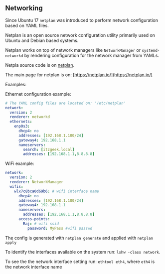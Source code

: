
## Networking

Since Ubuntu 17 `netplan` was introduced to perform network configuration based on YAML files.

Netplan is an open source network configuration utility primarily used on Ubuntu and Debian based systems.

Netplan works on top of network managers like `NetworkManager` or `systemd-networkd` by rendering configuration for the network manager from YAMLs.

Netpla source code is on [netplan](https://github.com/canonical/netplan).

The main page for netplan is on: [https://netplan.io/](https://netplan.io/)

Examples:

Ethernet configuration example:

```yaml
# The YAML config files are located on: '/etc/netplan'
network:
  version: 2
  renderer: networkd
  ethernets:
    enp0s3:
      dhcp4: no
      addresses: [192.168.1.100/24]
      gateway4: 192.168.1.1
      nameservers:
        search: [itzgeek.local]
        addresses: [192.168.1.1,8.8.8.8]
```
WiFi example:
```yaml
network:
  version: 2
  renderer: NetworkManager
  wifis:
    wlx7c8bca0d69b6: # wifi interface name
      dhcp4: no
      addresses: [192.168.1.100/24]
      gateway4: 192.168.1.1
      nameservers:
        addresses: [192.168.1.1,8.8.8.8]
      access-points:
        Raj: # wifi ssid
          password: MyPass #wifi passwd
```
The config is generated with `netplan generate` and applied with `netplan apply`

To identify the interfaces available on the system run: `lshw -class network`.

To see the the network interface setting run: `ethtool eth4`, where `eth4` is the network interface name
